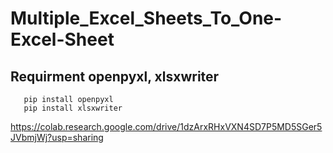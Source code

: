 # Multiple_Excel_Sheets_To_One-Excel-Sheet
## Requirment openpyxl, xlsxwriter
       pip install openpyxl
       pip install xlsxwriter
     
 https://colab.research.google.com/drive/1dzArxRHxVXN4SD7P5MD5SGer5JVbmjWj?usp=sharing
